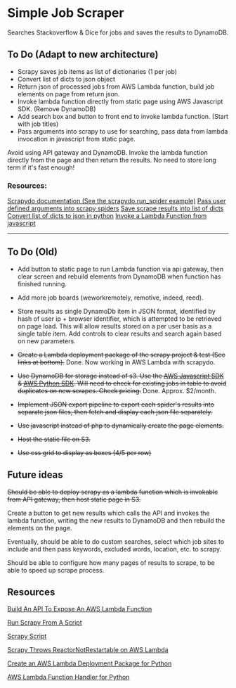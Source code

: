 # Simple Job Scraper

Searches Stackoverflow & Dice for jobs and saves the results to DynamoDB.

## To Do (Adapt to new architecture)

- Scrapy saves job items as list of dictionaries (1 per job)
- Convert list of dicts to json object
- Return json of processed jobs from AWS Lambda function, build job elements on page from return json.
- Invoke lambda function directly from static page using AWS Javascript SDK. (Remove DynamoDB)
- Add search box and button to front end to invoke lambda function. (Start with job titles)
- Pass arguments into scrapy to use for searching, pass data from lambda invocation in javascript from static page.

Avoid using API gateway and DynamoDB. Invoke the lambda function directly from the page and then return the results. No need to store long term if it's fast enough!

### Resources:

[Scrapydo documentation (See the scrapydo.run_spider example)](https://github.com/rmax/scrapydo)
[Pass user defined arguments into scrapy spiders](https://stackoverflow.com/questions/15611605/how-to-pass-a-user-defined-argument-in-scrapy-spider)
[Save scrape results into list of dicts](https://stackoverflow.com/a/23574703/8300614)
[Convert list of dicts to json in python](https://stackoverflow.com/questions/21525328/python-converting-a-list-of-dictionaries-to-json)
[Invoke a Lambda Function from javascript](https://docs.aws.amazon.com/sdk-for-javascript/v2/developer-guide/browser-invoke-lambda-function-example.html)

-----

## To Do (Old)

- Add button to static page to run Lambda function via api gateway, then clear screen and rebuild elements from DynamoDB when function has finished running.
- Add more job boards (weworkremotely, remotive, indeed, reed).

- Store results as single DynamoDb item in JSON format, identified by hash of user ip + browser identifier, which is attempted to be retrieved on page load. This will allow results stored on a per user basis as a single table item. Add controls to clear results and search again based on new parameters. 

- ~~Create a Lambda deployment package of the scrapy project & test (See links at bottom).~~ Done. Now working in AWS Lambda with scrapydo. 
- ~~Use DynamoDB for storage instead of s3. Use the [AWS Javascript SDK](https://aws.amazon.com/sdk-for-browser/) & [AWS Python SDK](https://aws.amazon.com/sdk-for-python/). Will need to check for existing jobs in table to avoid duplicates on new scrapes. Check pricing.~~ Done. Approx. $2/month. 
- ~~Implement JSON export pipeline to export each spider's results into separate json files, then fetch and display each json file separately.~~
- ~~Use javascript instead of php to dynamically create the page elements.~~
- ~~Host the static file on S3.~~
- ~~Use css grid to display as boxes (4/5 per row)~~

## Future ideas

~~Should be able to deploy scrapy as a lambda function which is invokable from API gateway, then host static page in S3.~~

Create a button to get new results which calls the API and invokes the lambda function, writing the new results to DynamoDB and then rebuild the elements on the page.

Eventually, should be able to do custom searches, select which job sites to include and then pass keywords, excluded words, location, etc. to scrapy.

Should be able to configure how many pages of results to scrape, to be able to speed up scrape process.



## Resources

[Build An API To Expose An AWS Lambda Function](https://docs.aws.amazon.com/apigateway/latest/developerguide/getting-started.html)

[Run Scrapy From A Script](https://doc.scrapy.org/en/latest/topics/practices.html)

[Scrapy Script](https://github.com/jschnurr/scrapyscript)

[Scrapy Throws ReactorNotRestartable on AWS Lambda](https://stackoverflow.com/questions/42388541/scrapy-throws-error-reactornotrestartable-when-runnning-on-aws-lambda)

[Create an AWS Lambda Deployment Package for Python](https://docs.aws.amazon.com/lambda/latest/dg/with-s3-example-deployment-pkg.html#Python)

[AWS Lambda Function Handler for Python](https://docs.aws.amazon.com/lambda/latest/dg/python-programming-model-handler-types.html)
